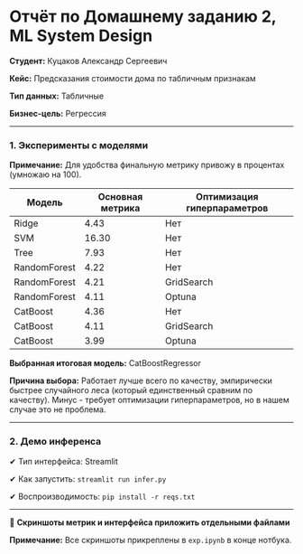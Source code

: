 # Отчёт по Домашнему заданию 2, ML System Design


**Студент:** Куцаков Александр Сергеевич

**Кейс:** Предсказания стоимости дома по табличным признакам

**Тип данных:** Табличные

**Бизнес-цель:** Регрессия

---


### **1. Эксперименты с моделями**

**Примечание:** Для удобства финальную метрику привожу в процентах (умножаю на 100).

| Модель | Основная метрика | Оптимизация гиперпараметров |
| --- | --- | --- |
| Ridge | 4.43 | Нет |
| SVM | 16.30 | Нет |
| Tree | 7.93 | Нет |
| RandomForest | 4.22 | Нет |
| RandomForest | 4.21 | GridSearch |
| RandomForest | 4.11 | Optuna |
| CatBoost | 4.36 | Нет |
| CatBoost | 4.11 | GridSearch |
| CatBoost | 3.99 | Optuna |

**Выбранная итоговая модель:** CatBoostRegressor

**Причина выбора:** Работает лучше всего по качеству, эмпирически быстрее случайного леса (который единственный сравним по качеству). Минус - требует оптимизации гиперпараметров, но в нашем случае это не проблема.

---

### **2. Демо инференса**

✔ Тип интерфейса: Streamlit

✔ Как запустить: `streamlit run infer.py`

✔ Воспроизводимость: `pip install -r reqs.txt`

---

📎 **Скриншоты метрик и интерфейса приложить отдельными файлами**

**Примечание:** Все скриншоты прикреплены в `exp.ipynb` в конце нотбука.
